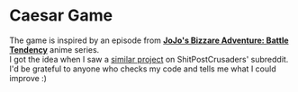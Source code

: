 # Caesar Game
The game is inspired by an episode from 
[**JoJo's Bizzare Adventure: Battle Tendency**](https://www.youtube.com/watch?v=443STqSgtfA&) anime series.  
I got the idea when I saw a [similar project](https://www.reddit.com/r/ShitPostCrusaders/comments/gxk28z/behold_my_shitpost_scratch_game/?utm_source=share&utm_medium=web2x&context=3) on ShitPostCrusaders' subreddit.  
I'd be grateful to anyone who checks my code and tells me what I could improve :)
